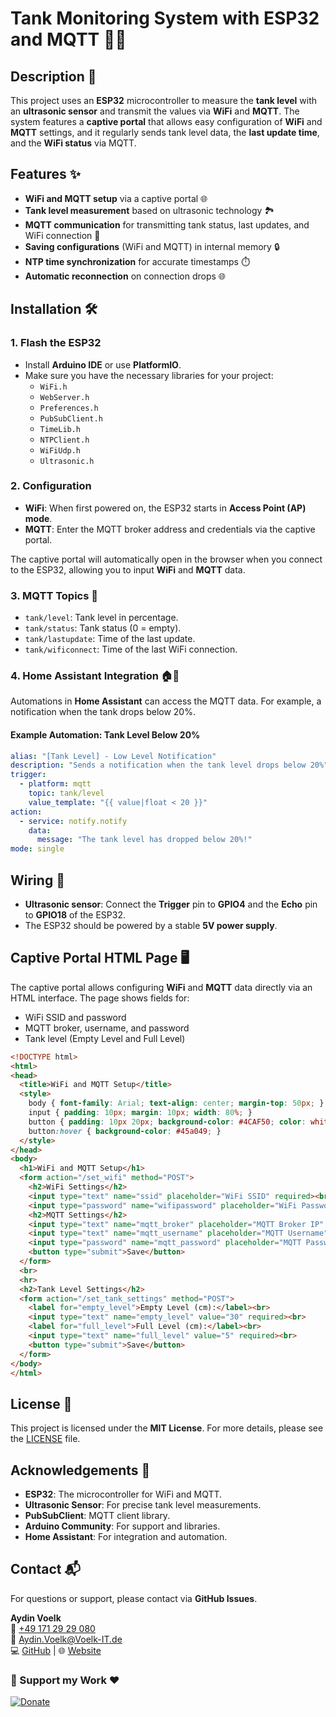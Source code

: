 
# Tank Monitoring System with ESP32 and MQTT 🚰📡

## Description 📜
This project uses an **ESP32** microcontroller to measure the **tank level** with an **ultrasonic sensor** and transmit the values via **WiFi** and **MQTT**. The system features a **captive portal** that allows easy configuration of **WiFi** and **MQTT** settings, and it regularly sends tank level data, the **last update time**, and the **WiFi status** via MQTT.

## Features ✨
- **WiFi and MQTT setup** via a captive portal 🌐
- **Tank level measurement** based on ultrasonic technology 🏞️
- **MQTT communication** for transmitting tank status, last updates, and WiFi connection 📡
- **Saving configurations** (WiFi and MQTT) in internal memory 🔒
- **NTP time synchronization** for accurate timestamps ⏱️
- **Automatic reconnection** on connection drops 🌐

## Installation 🛠️

### 1. Flash the ESP32
- Install **Arduino IDE** or use **PlatformIO**.
- Make sure you have the necessary libraries for your project:
  - `WiFi.h`
  - `WebServer.h`
  - `Preferences.h`
  - `PubSubClient.h`
  - `TimeLib.h`
  - `NTPClient.h`
  - `WiFiUdp.h`
  - `Ultrasonic.h`

### 2. Configuration
- **WiFi**: When first powered on, the ESP32 starts in **Access Point (AP) mode**.
- **MQTT**: Enter the MQTT broker address and credentials via the captive portal.

The captive portal will automatically open in the browser when you connect to the ESP32, allowing you to input **WiFi** and **MQTT** data.

### 3. MQTT Topics 📨
- `tank/level`: Tank level in percentage.
- `tank/status`: Tank status (0 = empty).
- `tank/lastupdate`: Time of the last update.
- `tank/wificonnect`: Time of the last WiFi connection.

### 4. Home Assistant Integration 🏠🤖
Automations in **Home Assistant** can access the MQTT data. For example, a notification when the tank drops below 20%.

#### Example Automation: Tank Level Below 20%
```yaml
alias: "[Tank Level] - Low Level Notification"
description: "Sends a notification when the tank level drops below 20%"
trigger:
  - platform: mqtt
    topic: tank/level
    value_template: "{{ value|float < 20 }}"
action:
  - service: notify.notify
    data:
      message: "The tank level has dropped below 20%!"
mode: single
```

## Wiring 🔌
- **Ultrasonic sensor**: Connect the **Trigger** pin to **GPIO4** and the **Echo** pin to **GPIO18** of the ESP32.
- The ESP32 should be powered by a stable **5V power supply**.

## Captive Portal HTML Page 🖥️
The captive portal allows configuring **WiFi** and **MQTT** data directly via an HTML interface. The page shows fields for:
- WiFi SSID and password
- MQTT broker, username, and password
- Tank level (Empty Level and Full Level)

```html
<!DOCTYPE html>
<html>
<head>
  <title>WiFi and MQTT Setup</title>
  <style>
    body { font-family: Arial; text-align: center; margin-top: 50px; }
    input { padding: 10px; margin: 10px; width: 80%; }
    button { padding: 10px 20px; background-color: #4CAF50; color: white; border: none; cursor: pointer; }
    button:hover { background-color: #45a049; }
  </style>
</head>
<body>
  <h1>WiFi and MQTT Setup</h1>
  <form action="/set_wifi" method="POST">
    <h2>WiFi Settings</h2>
    <input type="text" name="ssid" placeholder="WiFi SSID" required><br>
    <input type="password" name="wifipassword" placeholder="WiFi Password" required><br>
    <h2>MQTT Settings</h2>
    <input type="text" name="mqtt_broker" placeholder="MQTT Broker IP" required><br>
    <input type="text" name="mqtt_username" placeholder="MQTT Username" required><br>
    <input type="password" name="mqtt_password" placeholder="MQTT Password" required><br>
    <button type="submit">Save</button>
  </form>
  <br>
  <hr>
  <h2>Tank Level Settings</h2>
  <form action="/set_tank_settings" method="POST">
    <label for="empty_level">Empty Level (cm):</label><br>
    <input type="text" name="empty_level" value="30" required><br>
    <label for="full_level">Full Level (cm):</label><br>
    <input type="text" name="full_level" value="5" required><br>
    <button type="submit">Save</button>
  </form>
</body>
</html>
```

## License 📝
This project is licensed under the **MIT License**. For more details, please see the [LICENSE](LICENSE) file.

## Acknowledgements 🙏
- **ESP32**: The microcontroller for WiFi and MQTT.
- **Ultrasonic Sensor**: For precise tank level measurements.
- **PubSubClient**: MQTT client library.
- **Arduino Community**: For support and libraries.
- **Home Assistant**: For integration and automation.

## Contact 📬
For questions or support, please contact via **GitHub Issues**.

**Aydin Voelk**  
📱 [+49 171 29 29 080](tel:+491712929080)  
📧 [Aydin.Voelk@Voelk-IT.de](mailto:Aydin.Voelk@Voelk-IT.de)  
💻 [GitHub](https://github.com/Voelk-IT/) | 🌐 [Website](https://voelk-it.de)


### 💙 Support my Work ♥  
[![Donate](https://d-is.de/donate.png)](https://paypal.me/GinaSophieVoelk?country.x=DE&locale.x=de_DE)
